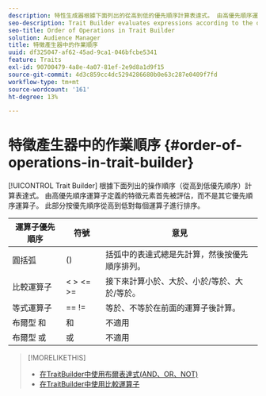 ```yaml
---
description: 特性生成器根據下面列出的從高到低的優先順序計算表達式。 由高優先順序運算子定義的特徵元素首先被評估，而不是其它優先順序運算子。 此部分按優先順序從高到低對每個運算子進行排序。
seo-description: Trait Builder evaluates expressions according to the order-of-operations listed below, from high to low precedence. Trait elements defined by high-precedence operators are evaluated first, before other precedence operators. This section ranks each operator according to precedence, from high to low.
seo-title: Order of Operations in Trait Builder
solution: Audience Manager
title: 特徵產生器中的作業順序
uuid: df325047-af62-45ad-9ca1-046bfcbe5341
feature: Traits
exl-id: 90700479-4a8e-4a07-81ef-2e9d8a1d9f15
source-git-commit: 4d3c859cc4dc5294286680b0e63c287e0409f7fd
workflow-type: tm+mt
source-wordcount: '161'
ht-degree: 13%

---
```


# 特徵產生器中的作業順序 {#order-of-operations-in-trait-builder}

[!UICONTROL Trait Builder] 根據下面列出的操作順序（從高到低優先順序）計算表達式。 由高優先順序運算子定義的特徵元素首先被評估，而不是其它優先順序運算子。 此部分按優先順序從高到低對每個運算子進行排序。

<!-- c_tb_operator_precedence.xml -->

<table id="table_F0FA45B652C7464B90D35526817110FF"> 
 <thead> 
  <tr> 
   <th colname="col1" class="entry"> 運算子優先順序 </th> 
   <th colname="col2" class="entry"> 符號 </th> 
   <th colname="col3" class="entry"> 意見 </th> 
  </tr> 
 </thead>
 <tbody> 
  <tr> 
   <td colname="col1"> 圓括弧 </td> 
   <td colname="col2"> () </td> 
   <td colname="col3"> 括弧中的表達式總是先計算，然後按優先順序排列。 </td> 
  </tr> 
  <tr> 
   <td colname="col1"> 比較運算子 </td> 
   <td colname="col2"> &lt; &gt; &lt;= &gt;= </td> 
   <td colname="col3"> 接下來計算小於、大於、小於/等於、大於/等於。 </td> 
  </tr> 
  <tr> 
   <td colname="col1"> 等式運算子 </td> 
   <td colname="col2"> == != </td> 
   <td colname="col3"> 等於、不等於在前面的運算子後計算。 </td> 
  </tr> 
  <tr> 
   <td colname="col1">布爾型 <span class="wintitle"> 和</span> </td> 
   <td colname="col2"><span class="wintitle"> 和</span> </td> 
   <td colname="col3" morerows="1"> 不適用 </td> 
  </tr> 
  <tr> 
   <td colname="col1">布爾型 <span class="wintitle"> 或</span> </td> 
   <td colname="col2"><span class="wintitle"> 或</span> </td> 
   <td colname="col3" morerows="1"> 不適用 </td> 
  </tr> 
 </tbody>
</table>

>[!MORELIKETHIS]
>
>* [在TraitBuilder中使用布爾表達式(AND、OR、NOT)](../../reference/boolean-expressions-tsb.md)
>* [在TraitBuilder中使用比較運算子](../../features/traits/trait-comparison-operators.md)

